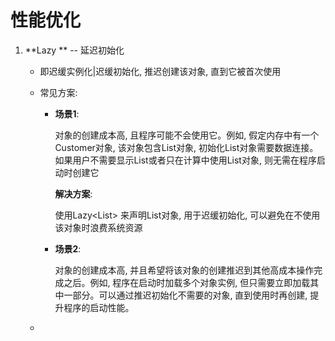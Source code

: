 # 性能优化

1. **Lazy<T> ** -- 延迟初始化

   + 即迟缓实例化|迟缓初始化, 推迟创建该对象, 直到它被首次使用

   + 常见方案:

     + **场景1**:

       对象的创建成本高, 且程序可能不会使用它。例如, 假定内存中有一个Customer对象, 该对象包含List<Order>对象, 初始化List<Order>对象需要数据连接。如果用户不需要显示List<Order>或者只在计算中使用List<Order>对象, 则无需在程序启动时创建它

       **解决方案**: 

       使用Lazy<List<Order>> 来声明List<Order>对象, 用于迟缓初始化, 可以避免在不使用该对象时浪费系统资源

     + **场景2**:
   
       对象的创建成本高, 并且希望将该对象的创建推迟到其他高成本操作完成之后。例如, 程序在启动时加载多个对象实例, 但只需要立即加载其中一部分。可以通过推迟初始化不需要的对象, 直到使用时再创建, 提升程序的启动性能。  
   
   + 
   
       

